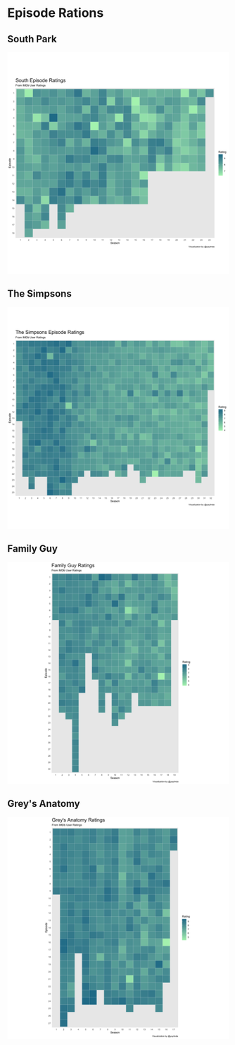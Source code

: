 # Episode Rations

## South Park
![South Park Episode Ratings](/plots/southpark.png)

## The Simpsons
![The Simpsons Episode Ratings](/plots/simpsons.png)

## Family Guy
![Family Guys Episode Ratings](/plots/familyguy.png)

## Grey's Anatomy
![Grey's Anatomy Episode Ratings](/plots/greysanatomy.png)
